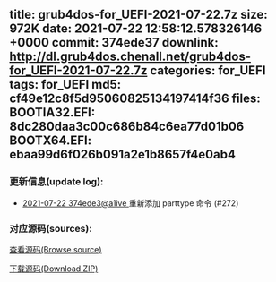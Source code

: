 title: grub4dos-for_UEFI-2021-07-22.7z
size: 972K
date: 2021-07-22 12:58:12.578326146 +0000
commit: 374ede37
downlink: http://dl.grub4dos.chenall.net/grub4dos-for_UEFI-2021-07-22.7z
categories: for_UEFI
tags: for_UEFI
md5: cf49e12c8f5d95060825134197414f36
files:
  BOOTIA32.EFI: 8dc280daa3c00c686b84c6ea77d01b06
  BOOTX64.EFI: ebaa99d6f026b091a2e1b8657f4e0ab4
---

### 更新信息(update log):
  * [2021-07-22 374ede3@a1ive ](https://github.com/chenall/grub4dos/commit/374ede3753df822e186b27ec009da25bf96d0185)     重新添加 parttype 命令 (#272)


### 对应源码(sources):
  [查看源码(Browse source)](https://github.com/chenall/grub4dos/tree/374ede3753df822e186b27ec009da25bf96d0185)

  [下载源码(Download ZIP)](https://github.com/chenall/grub4dos/archive/374ede3753df822e186b27ec009da25bf96d0185.zip)
